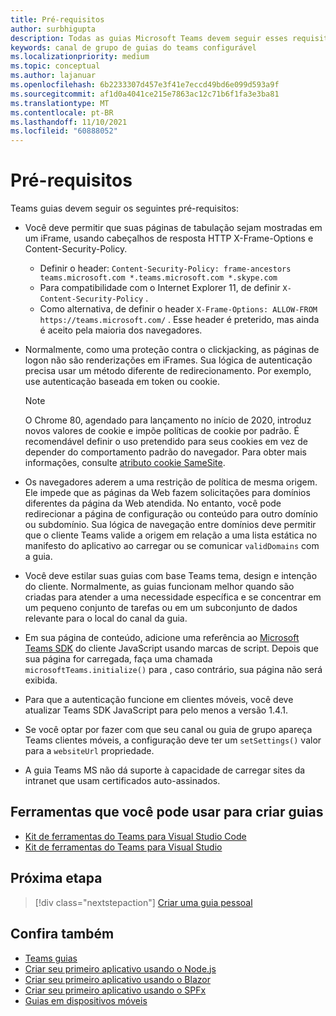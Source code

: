 ```yaml
---
title: Pré-requisitos
author: surbhigupta
description: Todas as guias Microsoft Teams devem seguir esses requisitos.
keywords: canal de grupo de guias do teams configurável
ms.localizationpriority: medium
ms.topic: conceptual
ms.author: lajanuar
ms.openlocfilehash: 6b2233307d457e3f41e7eccd49bd6e099d593a9f
ms.sourcegitcommit: af1d0a4041ce215e7863ac12c71b6f1fa3e3ba81
ms.translationtype: MT
ms.contentlocale: pt-BR
ms.lasthandoff: 11/10/2021
ms.locfileid: "60888052"
---
```

# <a name="prerequisites"></a>Pré-requisitos

Teams guias devem seguir os seguintes pré-requisitos:

* Você deve permitir que suas páginas de tabulação sejam mostradas em um iFrame, usando cabeçalhos de resposta HTTP X-Frame-Options e Content-Security-Policy.
  * Definir o header: `Content-Security-Policy: frame-ancestors teams.microsoft.com *.teams.microsoft.com *.skype.com`
  * Para compatibilidade com o Internet Explorer 11, de definir `X-Content-Security-Policy` .
  * Como alternativa, de definir o header `X-Frame-Options: ALLOW-FROM https://teams.microsoft.com/` . Esse header é preterido, mas ainda é aceito pela maioria dos navegadores.

* Normalmente, como uma proteção contra o clickjacking, as páginas de logon não são renderizações em iFrames. Sua lógica de autenticação precisa usar um método diferente de redirecionamento. Por exemplo, use autenticação baseada em token ou cookie.

    > [!NOTE]
    > O Chrome 80, agendado para lançamento no início de 2020, introduz novos valores de cookie e impõe políticas de cookie por padrão. É recomendável definir o uso pretendido para seus cookies em vez de depender do comportamento padrão do navegador. Para obter mais informações, consulte [atributo cookie SameSite](../../resources/samesite-cookie-update.md).

* Os navegadores aderem a uma restrição de política de mesma origem. Ele impede que as páginas da Web fazem solicitações para domínios diferentes da página da Web atendida. No entanto, você pode redirecionar a página de configuração ou conteúdo para outro domínio ou subdomínio. Sua lógica de navegação entre domínios deve permitir que o cliente Teams valide a origem em relação a uma lista estática no manifesto do aplicativo ao carregar ou se comunicar `validDomains` com a guia.

* Você deve estilar suas guias com base Teams tema, design e intenção do cliente. Normalmente, as guias funcionam melhor quando são criadas para atender a uma necessidade específica e se concentrar em um pequeno conjunto de tarefas ou em um subconjunto de dados relevante para o local do canal da guia.

* Em sua página de conteúdo, adicione uma referência ao [Microsoft Teams SDK](/javascript/api/overview/msteams-client) do cliente JavaScript usando marcas de script. Depois que sua página for carregada, faça uma chamada `microsoftTeams.initialize()` para , caso contrário, sua página não será exibida.

* Para que a autenticação funcione em clientes móveis, você deve atualizar Teams SDK JavaScript para pelo menos a versão 1.4.1.

* Se você optar por fazer com que seu canal ou guia de grupo apareça Teams clientes móveis, a configuração deve ter um `setSettings()` valor para a `websiteUrl` propriedade.

* A guia Teams MS não dá suporte à capacidade de carregar sites da intranet que usam certificados auto-assinados.

## <a name="tools-you-can-use-to-build-tabs"></a>Ferramentas que você pode usar para criar guias
* [Kit de ferramentas do Teams para Visual Studio Code](../../toolkit/visual-studio-code-overview.md)
* [Kit de ferramentas do Teams para Visual Studio](../../toolkit/visual-studio-overview.md)

## <a name="next-step"></a>Próxima etapa

> [!div class="nextstepaction"]
> [Criar uma guia pessoal](~/tabs/how-to/create-personal-tab.md)

## <a name="see-also"></a>Confira também

* [Teams guias](~/tabs/what-are-tabs.md)
* [Criar seu primeiro aplicativo usando o Node.js](../../get-started/first-app-react.md)
* [Criar seu primeiro aplicativo usando o Blazor](../../get-started/first-app-blazor.md)
* [Criar seu primeiro aplicativo usando o SPFx](../../get-started/first-app-spfx.md)
* [Guias em dispositivos móveis](~/tabs/design/tabs-mobile.md)
